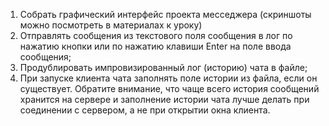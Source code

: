 1. Собрать графический интерфейс проекта месседжера (скриншоты можно посмотреть в материалах к уроку)
2. Отправлять сообщения из текстового поля сообщения в лог по 
    нажатию кнопки или по нажатию клавиши Enter на поле ввода сообщения;
3. Продублировать импровизированный лог (историю) чата в файле;
4. При запуске клиента чата заполнять поле истории из файла, если он существует. Обратите внимание, что чаще всего история сообщений хранится на сервере и заполнение истории чата лучше делать при соединении с сервером, а не при открытии окна клиента.